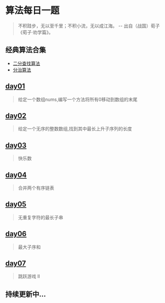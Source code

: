 # 算法每日一题

> 不积跬步，无以至千里；不积小流，无以成江海。
> -- 出自（战国）荀子《荀子·劝学篇》。

## 经典算法合集
* [二分查找算法](https://github.com/fimi2008/algorithm-every-day/tree/master/src/main/java/top/lionxxw/learn/algorithm/classical/BinarySearchNonRecursive.java)
* [分治算法](https://github.com/fimi2008/algorithm-every-day/tree/master/src/main/java/top/lionxxw/learn/algorithm/classical/HanoiTower.java)


## [day01](https://github.com/fimi2008/algorithm-every-day/tree/master/src/main/java/top/lionxxw/learn/algorithm/leetcode/Day01.java)
> 给定一个数组nums,编写一个方法将所有0移动到数组的末尾

## [day02](https://github.com/fimi2008/algorithm-every-day/tree/master/src/main/java/top/lionxxw/learn/algorithm/leetcode/Day02.java)
> 给定一个无序的整数数组,找到其中最长上升子序列的长度

## [day03](https://github.com/fimi2008/algorithm-every-day/tree/master/src/main/java/top/lionxxw/learn/algorithm/leetcode/Day03.java)
> 快乐数

## [day04](https://github.com/fimi2008/algorithm-every-day/tree/master/src/main/java/top/lionxxw/learn/algorithm/leetcode/Day04.java)
> 合并两个有序链表

## [day05](https://github.com/fimi2008/algorithm-every-day/tree/master/src/main/java/top/lionxxw/learn/algorithm/leetcode/Day05.java)
> 无重复字符的最长子串

## [day06](https://github.com/fimi2008/algorithm-every-day/tree/master/src/main/java/top/lionxxw/learn/algorithm/leetcode/Day06.java)
> 最大子序和

## [day07](https://github.com/fimi2008/algorithm-every-day/tree/master/src/main/java/top/lionxxw/learn/algorithm/leetcode/Day07.java)
> 跳跃游戏 II


## 持续更新中...